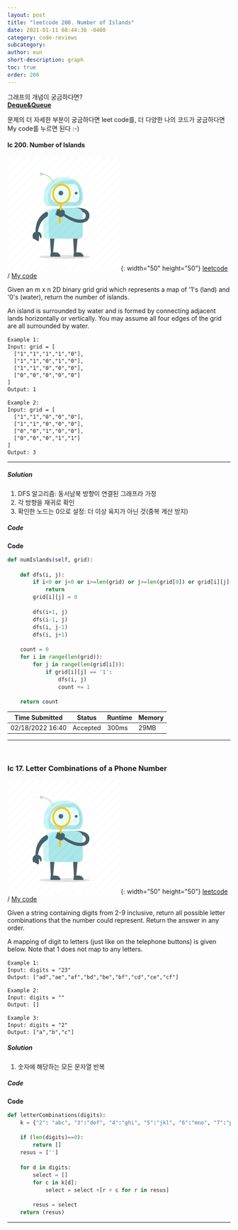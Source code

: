 ```yaml
---
layout: post
title: "leetcode 200. Number of Islands"
date: 2021-01-11 08:44:38 -0400
category: code-reviews
subcategory: 
author: eun
short-description: graph
toc: true
order: 200
---
```



그래프의 개념이 궁금하다면?      
<a href="{{ site.url }}{{ site.baseurl }}/data-structure/deque/">**Deque&Queue**</a>

문제의 더 자세한 부분이 궁금하다면 leet code를, 더 다양한 나의 코드가 궁금하다면 My code를 누르면 된다 :-)


#### lc 200. Number of Islands
![Image Alt 텍스트](/assets/link.png){: width="50" height="50"} <a href="https://leetcode.com/problems/design-circular-deque/">leetcode</a>  /  <a href="https://github.com/JJungEEun/CodingTest/blob/main/interviews/chap12_%EA%B7%B8%EB%9E%98%ED%94%84/chap12_32_%EC%84%AC%EC%9D%98%20%EA%B0%9C%EC%88%98.ipynb">  My code</a>

Given an m x n 2D binary grid grid which represents a map of '1's (land) and '0's (water), return the number of islands.

An island is surrounded by water and is formed by connecting adjacent lands horizontally or vertically. You may assume all four edges of the grid are all surrounded by water.

```
Example 1:
Input: grid = [
  ["1","1","1","1","0"],
  ["1","1","0","1","0"],
  ["1","1","0","0","0"],
  ["0","0","0","0","0"]
]
Output: 1
```
```
Example 2:
Input: grid = [
  ["1","1","0","0","0"],
  ["1","1","0","0","0"],
  ["0","0","1","0","0"],
  ["0","0","0","1","1"]
]
Output: 3
```
---

##### Solution
1. DFS 알고리즘: 동서남북 방향이 연결된 그래프라 가정
2. 각 방향을 재귀로 확인
3. 확인한 노드는 0으로 설정: 더 이상 육지가 아닌 것(중복 계산 방지)


##### Code
**Code**
``` python
def numIslands(self, grid):
    
    def dfs(i, j):
        if i<0 or j<0 or i>=len(grid) or j>=len(grid[0]) or grid[i][j] != '1':
            return 
        grid[i][j] = 0
        
        dfs(i+1, j)
        dfs(i-1, j)
        dfs(i, j-1)
        dfs(i, j+1)
        
    count = 0
    for i in range(len(grid)):
        for j in range(len(grid[i])):
            if grid[i][j] == '1':
                dfs(i, j)
                count += 1
                
    return count
```

Time Submitted | Status | Runtime | Memory
---|---|---|---|
02/18/2022 16:40|Accepted|300ms|29MB

---
<br>

### lc 17. Letter Combinations of a Phone Number
![Image Alt 텍스트](/assets/link.png){: width="50" height="50"} <a href="https://leetcode.com/problems/letter-combinations-of-a-phone-number/">leetcode</a>  /  <a href="https://github.com/JJungEEun/CodingTest/blob/main/interviews/chap12_%EA%B7%B8%EB%9E%98%ED%94%84/chap12_33_%EC%A0%84%ED%99%94%20%EB%B2%88%ED%98%B8%20%EB%AC%B8%EC%9E%90%20%EC%A1%B0%ED%95%A9.ipynb">  My code</a>

Given a string containing digits from 2-9 inclusive, return all possible letter combinations that the number could represent. Return the answer in any order.

A mapping of digit to letters (just like on the telephone buttons) is given below. Note that 1 does not map to any letters.

```
Example 1:
Input: digits = "23"
Output: ["ad","ae","af","bd","be","bf","cd","ce","cf"]
```
```
Example 2:
Input: digits = ""
Output: []
```
```
Example 3:
Input: digits = "2"
Output: ["a","b","c"]
```

##### Solution
1. 숫자에 해당하는 모든 문자열 반복

##### Code
**Code**
```python
def letterCombinations(digits):
    k = {"2": "abc", "3":"def", "4":"ghi", "5":"jkl", "6":"mno", "7":"pqrs", "8":"tuv", "9":"wxyz"}

    if (len(digits)==0):
        return []
    resus = ['']

    for d in digits:
        select = []
        for c in k[d]:
            select = select +[r + c for r in resus]

        resus = select
    return (resus)
```

---
